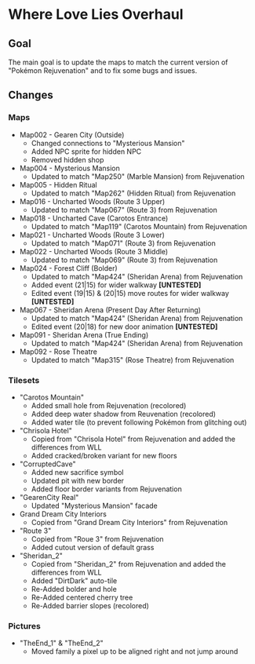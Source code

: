 # Where Love Lies Overhaul

## Goal
The main goal is to update the maps to match the current version of "Pokémon Rejuvenation" and to fix some bugs and issues.

## Changes
### Maps
- Map002 - Gearen City (Outside)
  - Changed connections to "Mysterious Mansion"
  - Added NPC sprite for hidden NPC
  - Removed hidden shop
- Map004 - Mysterious Mansion
  - Updated to match "Map250" (Marble Mansion) from Rejuvenation
- Map005 - Hidden Ritual
  - Updated to match "Map262" (Hidden Ritual) from Rejuvenation
- Map016 - Uncharted Woods (Route 3 Upper)
  - Updated to match "Map067" (Route 3) from Rejuvenation
- Map018 - Uncharted Cave (Carotos Entrance)
  - Updated to match "Map119" (Carotos Mountain) from Rejuvenation
- Map021 - Uncharted Woods (Route 3 Lower)
  - Updated to match "Map071" (Route 3) from Rejuvenation
- Map022 - Uncharted Woods (Route 3 Middle)
  - Updated to match "Map069" (Route 3) from Rejuvenation
- Map024 - Forest Cliff (Bolder)
  - Updated to match "Map424" (Sheridan Arena) from Rejuvenation
  - Added event (21|15) for wider walkway **\[UNTESTED\]**
  - Edited event (19|15) & (20|15) move routes for wider walkway **\[UNTESTED\]**
- Map067 - Sheridan Arena (Present Day After Returning)
  - Updated to match "Map424" (Sheridan Arena) from Rejuvenation
  - Edited event (20|18) for new door animation **\[UNTESTED\]**
- Map091 - Sheridan Arena (True Ending)
  - Updated to match "Map424" (Sheridan Arena) from Rejuvenation
- Map092 - Rose Theatre
  - Updated to match "Map315" (Rose Theatre) from Rejuvenation

### Tilesets
- "Carotos Mountain"
  - Added small hole from Rejuvenation (recolored)
  - Added deep water shadow from Reuvenation (recolored)
  - Added water tile (to prevent following Pokémon from glitching out)
- "Chrisola Hotel"
  - Copied from "Chrisola Hotel" from Rejuvenation and added the differences from WLL
  - Added cracked/broken variant for new floors
- "CorruptedCave"
  - Added new sacrifice symbol
  - Updated pit with new border
  - Added floor border variants from Rejuvenation
- "GearenCity Real"
  - Updated "Mysterious Mansion" facade
- Grand Dream City Interiors
  - Copied from "Grand Dream City Interiors" from Rejuvenation
- "Route 3"
  - Copied from "Roue 3" from Rejuvenation
  - Added cutout version of default grass
- "Sheridan_2"
  - Copied from "Sheridan_2" from Rejuvenation and added the differences from WLL
  - Added "DirtDark" auto-tile
  - Re-Added bolder and hole 
  - Re-Added centered cherry tree
  - Re-Added barrier slopes (recolored)

### Pictures
- "TheEnd_1" & "TheEnd_2"
  - Moved family a pixel up to be aligned right and not jump around
